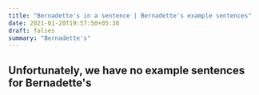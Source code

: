 ```yaml
---
title: "Bernadette's in a sentence | Bernadette's example sentences"
date: 2021-01-20T19:57:50+05:30
draft: falses
summary: "Bernadette's"
---
```

## Unfortunately, we have no example sentences for Bernadette's                 
